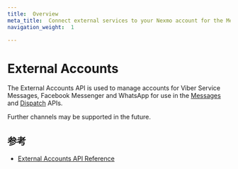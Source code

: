 ```yaml
---
title:  Overview
meta_title:  Connect external services to your Nexmo account for the Messages API
navigation_weight:  1

---
```



External Accounts
=================

The External Accounts API is used to manage accounts for Viber Service Messages, Facebook Messenger and WhatsApp for use in the [Messages](/messages/overview) and [Dispatch](/dispatch/overview) APIs.

Further channels may be supported in the future.

参考
---

* [External Accounts API Reference](/api/external-accounts)

